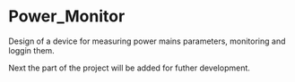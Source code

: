 # Power_Monitor
Design of a device for measuring power mains parameters, monitoring and loggin them.

Next the part of the project will be added for futher development.

